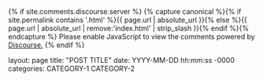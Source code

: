 <div id='discourse-comments'></div>
{% if site.comments.discourse.server %}
{% capture canonical %}{% if site.permalink contains '.html' %}{{ page.url | absolute_url }}{% else %}{{ page.url | absolute_url | remove:'index.html' | strip_slash }}{% endif %}{% endcapture %}
<script type="text/javascript">
  DiscourseEmbed = { discourseUrl: 'https://discourse.hatschito.xyz/',
                     discourseEmbedUrl: 'https://hatschito.github.io/blog/noch_ein_test/' };

  (function() {
    var d = document.createElement('script'); d.type = 'text/javascript'; d.async = true;
    d.src = DiscourseEmbed.discourseUrl + 'javascripts/embed.js';
    (document.getElementsByTagName('head')[0] || document.getElementsByTagName('body')[0]).appendChild(d);
  })();
</script>
<noscript>Please enable JavaScript to view the comments powered by <a href="https://www.discourse.org/">Discourse.</a></noscript>
{% endif %}

<div id='discourse-comments'></div>




layout: page
title: "POST TITLE"
date: YYYY-MM-DD hh:mm:ss -0000
categories: CATEGORY-1 CATEGORY-2
